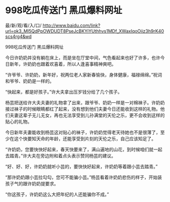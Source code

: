 # 998吃瓜传送门 黑瓜爆料网址

最/新/观/看/入/口/ http://www.baidu.com/link?url=ok3_Ml5QdPpOWDUDT8PseJcBKYiYUthhvs1MDf_XWaxIqoOiiz3h9rK40scs4rg4&wd

998吃瓜传送门 黑瓜爆料网址

今日许奶奶并没有躺在床上，而是坐在厅堂中间，气色看起来也好了许多，也许今日新年，许奶奶也跟着欢喜着，所以人逢喜事精神爽吧。

“许爷爷、许奶奶，新年好，祝两位老人家新春愉快，身体健康，福禄绵绵。”祝词和爷爷、奶奶是一样的。

“快起来，都是好孩子。”许大夫拿出压岁钱分给了几个孩子。

杨芸把送给许大夫夫妻的礼物拿了出来，跟爷爷、奶奶一样是一对棉袜子。许奶奶接过袜子的时候眼睛都红了起来，没有想到他们夫妻今日还能收到这样的礼物。他们夫妻这辈子无儿无女，再也无法享受到儿孙满堂的天伦之乐，更不会收到这样的贴心的礼物。

今日新年夫妻能收到杨芸这对贴心的袜子，许奶奶觉得老天待她也不是很薄了，至少在这个快要知天命的年龄，还能享受到片刻的天伦之乐，自己应该知足了。

“许奶奶，您要快快好起来，春天快要来了，满山遍地的山花，到时候咱们就一起去踏青。”许大夫在旁边附和着点头表示赞同杨芸的建议。

“好、好、好，许奶奶就听小芸的，要快快好起来，许奶奶等着跟小芸去踏青。”

“那许奶奶跟小芸拉勾勾，您可不能骗小芸。”杨芸看着许奶奶悲伤的样子，开始装孩子气的跟许奶奶提要求。

“你这孩子，许奶奶这么大把年纪的人还能骗你不成。”

